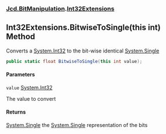 ### [Jcd.BitManipulation](Jcd.BitManipulation.md 'Jcd.BitManipulation').[Int32Extensions](Jcd.BitManipulation.Int32Extensions.md 'Jcd.BitManipulation.Int32Extensions')

## Int32Extensions.BitwiseToSingle(this int) Method

Converts a [System.Int32](https://docs.microsoft.com/en-us/dotnet/api/System.Int32 'System.Int32') to the bit-wise identical [System.Single](https://docs.microsoft.com/en-us/dotnet/api/System.Single 'System.Single')

```csharp
public static float BitwiseToSingle(this int value);
```
#### Parameters

<a name='Jcd.BitManipulation.Int32Extensions.BitwiseToSingle(thisint).value'></a>

`value` [System.Int32](https://docs.microsoft.com/en-us/dotnet/api/System.Int32 'System.Int32')

The value to convert

#### Returns

[System.Single](https://docs.microsoft.com/en-us/dotnet/api/System.Single 'System.Single')
the [System.Single](https://docs.microsoft.com/en-us/dotnet/api/System.Single 'System.Single') representation of the bits